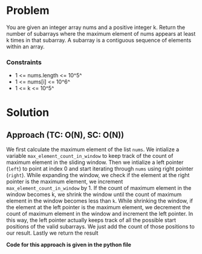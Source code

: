 # Problem
You are given an integer array nums and a positive integer k.
Return the number of subarrays where the maximum element of nums appears at least k times in that subarray.
A subarray is a contiguous sequence of elements within an array.

### Constraints
- 1 <= nums.length <= 10^5^
- 1 <= nums[i] <= 10^6^
- 1 <= k <= 10^5^

# Solution
## Approach (TC: O(N), SC: O(N))
We first calculate the maximum element of the list `nums`. We intialize a variable `max_element_count_in_window` to keep track of the count of maximum element in the sliding window. Then we intialize a left pointer (`left`) to point at index 0 and start iterating through `nums` using right pointer (`right`). While expanding the window, we check if the element at the right pointer is the maximum element, we increment  `max_element_count_in_window` by 1. If the count of maximum element in the window becomes k, we shrink the window until the count of maximum element in the window becomes less than `k`. While shrinking the window, if the element at the left pointer is the maximum element, we decrement the count of maximum element in the window and increment the left pointer. In this way, the left pointer actually keeps track of all the possible start positions of the valid subarrays. We just add the count of those positions to our result. Lastly we return the result 

**Code for this approach is given in the python file**